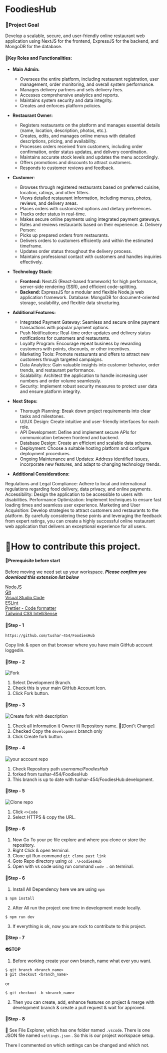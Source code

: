 # FoodiesHub

### 📌Project Goal

Develop a scalable, secure, and user-friendly online restaurant web application using NextJS for the frontend, ExpressJS for the backend, and MongoDB for the database.

#### 📌Key Roles and Functionalities:

- **Main Admin:**
  - Oversees the entire platform, including restaurant registration, user management, order monitoring, and overall system performance.
  - Manages delivery partners and sets delivery fees.
  - Accesses comprehensive analytics and reports.
  - Maintains system security and data integrity.
  - Creates and enforces platform policies.
- **Restaurant Owner:**
  - Registers restaurants on the platform and manages essential details (name, location, description, photos, etc.).
  - Creates, edits, and manages online menus with detailed descriptions, pricing, and availability.
  - Processes orders received from customers, including order confirmation, order status updates, and delivery coordination.
  - Maintains accurate stock levels and updates the menu accordingly.
  - Offers promotions and discounts to attract customers.
  - Responds to customer reviews and feedback.
- **Customer**:
  - Browses through registered restaurants based on preferred cuisine, location, ratings, and other filters.
  - Views detailed restaurant information, including menus, photos, reviews, and delivery areas.
  - Places orders with customized options and dietary preferences.
  - Tracks order status in real-time.
  - Makes secure online payments using integrated payment gateways.
  - Rates and reviews restaurants based on their experience. 4. Delivery Person:
  - Picks up prepared orders from restaurants.
  - Delivers orders to customers efficiently and within the estimated timeframe.
  - Updates order status throughout the delivery process.
  - Maintains professional contact with customers and handles inquiries effectively.
- **Technology Stack:**

  - **Frontend:** NextJS (React-based framework) for high performance, server-side rendering (SSR), and efficient code-splitting.
  - **Backend:** ExpressJS for a modular and flexible Node.js web application framework.
    Database: MongoDB for document-oriented storage, scalability, and flexible data structuring.

- **Additional Features:**
  - Integrated Payment Gateway: Seamless and secure online payment transactions with popular payment options.
  - Push Notifications: Real-time order updates and delivery status notifications for customers and restaurants.
  - Loyalty Program: Encourage repeat business by rewarding customers with points, discounts, or other incentives.
  - Marketing Tools: Promote restaurants and offers to attract new customers through targeted campaigns.
  - Data Analytics: Gain valuable insights into customer behavior, order trends, and restaurant performance.
  - Scalability: Architect the application to handle increasing user numbers and order volume seamlessly.
  - Security: Implement robust security measures to protect user data and ensure platform integrity.
- **Next Steps:**

  - Thorough Planning: Break down project requirements into clear tasks and milestones.
  - UI/UX Design: Create intuitive and user-friendly interfaces for each role.
  - API Development: Define and implement secure APIs for communication between frontend and backend.
  - Database Design: Create an efficient and scalable data schema.
  - Deployment: Choose a suitable hosting platform and configure deployment procedures.
  - Ongoing Maintenance and Updates: Address identified issues, incorporate new features, and adapt to changing technology trends.

- **Additional Considerations:**

Regulations and Legal Compliance: Adhere to local and international regulations regarding food delivery, data privacy, and online payments.
Accessibility: Design the application to be accessible to users with disabilities.
Performance Optimization: Implement techniques to ensure fast loading times and seamless user experience.
Marketing and User Acquisition: Develop strategies to attract customers and restaurants to the platform.
By carefully considering these points and leveraging the feedback from expert ratings, you can create a highly successful online restaurant web application that delivers an exceptional experience for all users.

# 📌How to contribute this project.

#### 🔴Prerequisite before start

Before moving we need set up your workspace.
**_Please confirm you download this extension list below_**

[NodeJS](https://nodejs.org/en/download/current) <br /> [Git](https://git-scm.com/downloads) <br /> [Visual Studio Code](https://code.visualstudio.com/download) <br />[ESLint](https://marketplace.visualstudio.com/items?itemName=dbaeumer.vscode-eslint) <br />[Prettier - Code formatter](https://marketplace.visualstudio.com/items?itemName=esbenp.prettier-vscode) <br />[Tailwind CSS IntelliSense](https://marketplace.visualstudio.com/items?itemName=bradlc.vscode-tailwindcss) <br />

#### 📍Step - 1

```
https://github.com/tushar-454/FoodiesHub
```

Copy link & open on that browser where you have main GitHub account loggedin.

#### 📍Step - 2

![Fork](https://img001.prntscr.com/file/img001/3m0gxsE5R-We5gvBz5M3eg.png)

1. Select Development Branch.
2. Check this is your main GitHub Account Icon.
3. Click Fork button.

#### 📍Step - 3

![Create fork with description](https://img001.prntscr.com/file/img001/TVJwPTrQSv6VMGEGeMzjNA.png)

1. Check all information
   i) Owner
   ii) Repository name. 🔴[Dont't Change]
2. Checked Copy the `development` branch only
3. Click Create fork button.

#### 📍Step - 4

![your account repo](https://img001.prntscr.com/file/img001/GCnnuX8eR0C8OaE-hh2ZEg.png)

1. Check Repository path _username/FoodiesHub_
2. forked from tushar-454/FoodiesHub
3. This branch is up to date with tushar-454/FoodiesHub:development.

#### 📍Step - 5

![Clone repo](https://img001.prntscr.com/file/img001/w6u7u94CTc-0fSwrM1iaVg.png)

1. Click `<>Code`
2. Select HTTPS & copy the URL.

#### 📍Step - 6

1. Now Go To your pc file explore and where you clone or store the repository.
2. Right Click & open terminal.
3. Clone git Run command `git clone past link`
4. Goto Repo directory using `cd .\FoodiesHub`
5. Open with vs code using run command `code .` on terminal.

#### 📍Step - 6

1. Install All Dependency here we are using `npm`

```
$ npm install
```

2. After All run the project one time in development mode locally.

```
$ npm run dev
```

3. If everything is ok, now you are rock to contribute to this project.

#### 📍Step - 7

**⛔STOP**

1. Before working create your own branch, name what ever you want.

```
$ git branch <branch_name>
$ git checkout <branch_name>
```

or

```
$ git checkout -b <branch_name>
```

2. Then you can create, add, enhance features on project & merge with development branch & create a pull request & wait for approved.

#### 📍Step - 8

🤚 See File Explorer, which has one folder named `.vscode`. There is one JSON file named `settings.json` . So this is our project workspace setup.

There I commented on which settings can be changed and which not.
